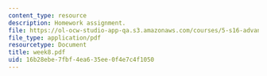 ```yaml
---
content_type: resource
description: Homework assignment.
file: https://ol-ocw-studio-app-qa.s3.amazonaws.com/courses/5-s16-advanced-kitchen-chemistry-spring-2002/16b28ebe7fbf4ea635ee0f4e7c4f1050_week8.pdf
file_type: application/pdf
resourcetype: Document
title: week8.pdf
uid: 16b28ebe-7fbf-4ea6-35ee-0f4e7c4f1050
---
```

